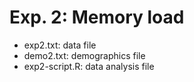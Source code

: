 # Exp. 2: Memory load
* exp2.txt: data file
* demo2.txt: demographics file
* exp2-script.R: data analysis file
